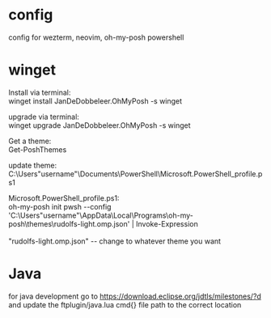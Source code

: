 # config
config for wezterm, neovim, oh-my-posh powershell

# winget
Install via terminal:<br>
winget install JanDeDobbeleer.OhMyPosh -s winget

upgrade via terminal:<br>
winget upgrade JanDeDobbeleer.OhMyPosh -s winget

Get a theme:<br>
Get-PoshThemes

update theme:<br>
C:\Users\"username"\Documents\PowerShell\Microsoft.PowerShell_profile.ps1

Microsoft.PowerShell_profile.ps1:<br>
oh-my-posh init pwsh --config 'C:\Users\"username"\AppData\Local\Programs\oh-my-posh\themes\rudolfs-light.omp.json' | Invoke-Expression <br><br>
"rudolfs-light.omp.json" -- change to whatever theme you want

# Java
for java development go to https://download.eclipse.org/jdtls/milestones/?d and update the ftplugin/java.lua cmd{} file path to the correct location
